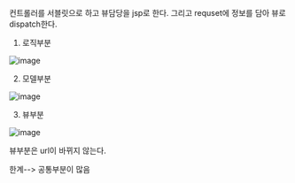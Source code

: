 컨트롤러를 서블릿으로 하고 뷰담당을 jsp로 한다. 그리고 requset에 정보를 담아 뷰로 dispatch한다.

1. 로직부분

![image](https://user-images.githubusercontent.com/108928206/183279079-802174e8-4d02-493b-88a6-082bca6ffa81.png)

2. 모델부분

![image](https://user-images.githubusercontent.com/108928206/183279084-ba77281c-da26-481d-a833-b0cd8e186cad.png)


3. 뷰부분

![image](https://user-images.githubusercontent.com/108928206/183279088-14615bfd-3b50-488e-8955-fddbe5e72c26.png)

뷰부분은 url이 바뀌지 않는다.

한계--> 공통부분이 많음


